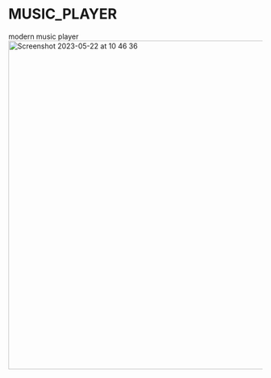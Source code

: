 # MUSIC_PLAYER

modern music player 
<img width="651" alt="Screenshot 2023-05-22 at 10 46 36" src="https://github.com/NoorDYahya/MUSIC_PLAYER/assets/94821780/53776448-4fcc-486b-b333-b0ede9aafa61">
